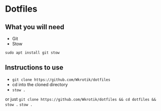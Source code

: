 # Dotfiles

## What you will need
- Git
- Stow

`sudo apt install git stow`
## Instructions to use
- `git clone https://github.com/Wkrotik/dotfiles`
- cd into the cloned directory
- `stow .`

or just `git clone https://github.com/Wkrotik/dotfiles && cd dotfiles && stow .` ```stow .```
